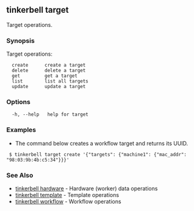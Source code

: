 ## tinkerbell target

Target operations.

### Synopsis

Target operations:
```shell
  create      create a target
  delete      delete a target
  get         get a target
  list        list all targets
  update      update a target
```

### Options

```
  -h, --help   help for target
```

### Examples

 - The command below creates a workflow target and returns its UUID.
 ```shell
  $ tinkerbell target create '{"targets": {"machine1": {"mac_addr": "98:03:9b:4b:c5:34"}}}' 
 ```

### See Also

 - [tinkerbell hardware](hardware.md) - Hardware (worker) data operations 
 - [tinkerbell template](template.md) - Template operations
 - [tinkerbell workflow](workflow.md) - Workflow operations

